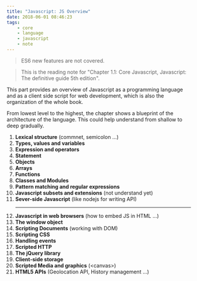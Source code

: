 ```yaml
---
title: "Javascript: JS Overview"
date: 2018-06-01 08:46:23
tags: 
    - core 
    - language 
    - javascript 
    - note
---
```

> ES6 new features are not covered.

> This is the reading note for "Chapter 1.1: Core Javascript, Javascript: The definitive guide 5th edition". <br>

This part provides an overview of Javascript as a programming language and as a client side script for web development, which is also the organization of the whole book. <br>

From lowest level to the highest, the chapter shows a blueprint of the architecture of the language. This could help understand from shallow to deep gradually. <br>

1. **Lexical structure** (commnet, semicolon ...)
2. **Types, values and variables**
3. **Expression and operators**
4. **Statement**
5. **Objects**
6. **Arrays**
7. **Functions**
8. **Classes and Modules**
9. **Pattern matching and regular expressions**
10. **Javascript subsets and extensions** (not understand yet)
11. **Sever-side Javascript** (like nodejs for writing API)<hr>
12. **Javascript in web browsers** (how to embed JS in HTML ...)
13. **The window object**
14. **Scripting Documents** (working with DOM)
15. **Scripting CSS**
16. **Handling events**
17. **Scripted HTTP**
18. **The jQuery library**
19. **Client-side storage**
20. **Scripted Media and graphics** (\<canvas\>)
21. **HTML5 APIs** (Geolocation API, History management ...)


